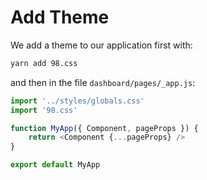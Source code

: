 # Add Theme

We add a theme to our application first with:

```bash
yarn add 98.css
```

and then in the file `dashboard/pages/_app.js`:

```javascript
import '../styles/globals.css'
import '98.css'

function MyApp({ Component, pageProps }) {
    return <Component {...pageProps} />
}

export default MyApp
```
